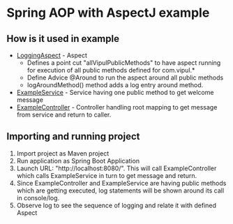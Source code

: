# Spring AOP with AspectJ example

## How is it used in example

- [LoggingAspect](SpringAOPAspectJExample/src/main/java/com/vipul/aspect/LoggingAspect.java) - Aspect
	- Defines a point cut "allVipulPublicMethods" to have aspect running for execution of all public methods defined for com.vipul.*
	- Define Advice @Around to run the aspect around all public methods
	- logAroundMethod() method adds a log entry around method.
- [ExampleService](SpringAOPAspectJExample/src/main/java/com/vipul/service/ExampleService.java) - Service having one public method to get welcome message
- [ExampleController](SpringAOPAspectJExample/src/main/java/com/vipul/controller/ExampleController.java) - Controller handling root mapping to get message from service and return to caller.

## Importing and running project

1. Import project as Maven project
2. Run application as Spring Boot Application
3. Launch URL: "http://localhost:8080/". This will call ExampleController which calls ExampleService in turn to get message and return.
4. Since ExampleController and ExampleService are having public methods which are getting executed, log statements will be shown around its call in console/log.
5. Observe log to see the sequence of logging and relate it with defined Aspect
